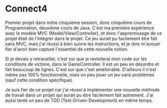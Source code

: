 Connect4
========

Premier projet dans notre cinquième session, donc cinquième cours de Programmation, deuxième cours de Java.
C'est ma première expérience avec le modèle MVC (Model/View/Controller), et donc l'apprentissage de ce projet était de l'intégrer dans le projet. Ce jeu aurait pu facilement être fait sans MVC, mais j'ai réussi à bien suivre les instructions, et je dois m'avouer fier d'avoir bien capturé l'essentiel de cette nouvelle notion.

Si je devais y retravailler, c'est sur que je revisiterai mon code sur les conditions de victoire, dans le GameController. Il est un peu en désordre et fait beaucoup de lignes. C'est sur que c'est améliorable. D'ailleurs il n'est même pas 100% fonctionnelle, mais on peu jouer un jeu sans problèmes (sauf cette condition spécifique).

Je suis fier de ce projet car j'ai réussi à implémenter une nouvelle méthode de travail dans un projet qui aurait pu être facilement fait autrement. J'ai aussi tenté un peu de TDD (Test-Driven-Development) en même temps.
